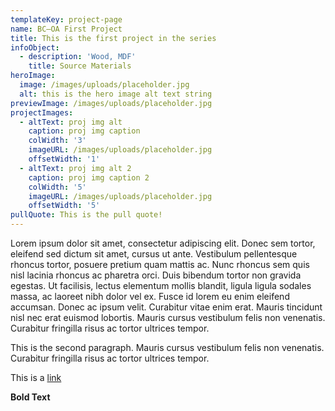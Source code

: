 ```yaml
---
templateKey: project-page
name: BC–OA First Project
title: This is the first project in the series
infoObject:
  - description: 'Wood, MDF'
    title: Source Materials
heroImage: 
  image: /images/uploads/placeholder.jpg
  alt: this is the hero image alt text string
previewImage: /images/uploads/placeholder.jpg
projectImages:
  - altText: proj img alt
    caption: proj img caption
    colWidth: '3'
    imageURL: /images/uploads/placeholder.jpg
    offsetWidth: '1'
  - altText: proj img alt 2
    caption: proj img caption 2
    colWidth: '5'
    imageURL: /images/uploads/placeholder.jpg
    offsetWidth: '5'
pullQuote: This is the pull quote!
---
```


Lorem ipsum dolor sit amet, consectetur adipiscing elit. Donec sem tortor, eleifend sed dictum sit amet, cursus ut ante. Vestibulum pellentesque rhoncus tortor, posuere pretium quam mattis ac. Nunc rhoncus sem quis nisl lacinia rhoncus ac pharetra orci. Duis bibendum tortor non gravida egestas. Ut facilisis, lectus elementum mollis blandit, ligula ligula sodales massa, ac laoreet nibh dolor vel ex. Fusce id lorem eu enim eleifend accumsan. Donec ac ipsum velit. Curabitur vitae enim erat. Mauris tincidunt nisl nec erat euismod lobortis. Mauris cursus vestibulum felis non venenatis. Curabitur fringilla risus ac tortor ultrices tempor.

This is the second paragraph. Mauris cursus vestibulum felis non venenatis. Curabitur fringilla risus ac tortor ultrices tempor.

This is a [link ](http://google.com)

**Bold Text**
